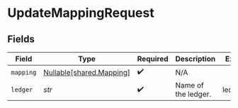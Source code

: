 # UpdateMappingRequest


## Fields

| Field                                                      | Type                                                       | Required                                                   | Description                                                | Example                                                    |
| ---------------------------------------------------------- | ---------------------------------------------------------- | ---------------------------------------------------------- | ---------------------------------------------------------- | ---------------------------------------------------------- |
| `mapping`                                                  | [Nullable[shared.Mapping]](../../models/shared/mapping.md) | :heavy_check_mark:                                         | N/A                                                        |                                                            |
| `ledger`                                                   | *str*                                                      | :heavy_check_mark:                                         | Name of the ledger.                                        | ledger001                                                  |